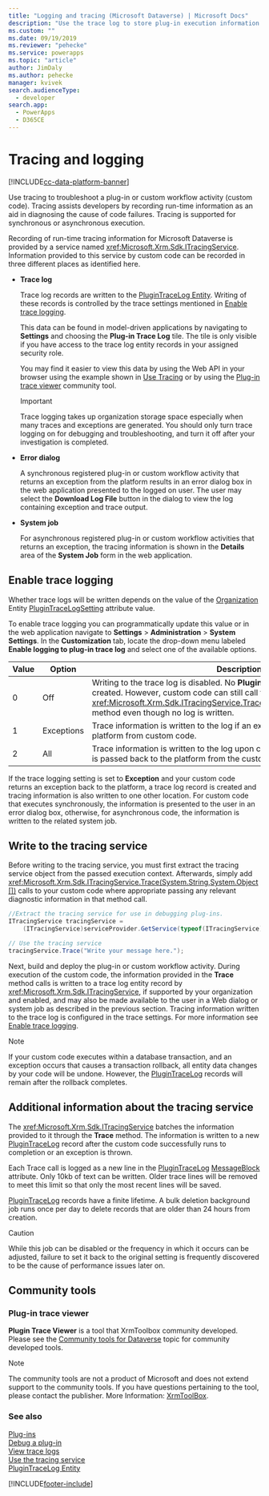```yaml
---
title: "Logging and tracing (Microsoft Dataverse) | Microsoft Docs"
description: "Use the trace log to store plug-in execution information to aid in plug-in debugging."
ms.custom: ""
ms.date: 09/19/2019
ms.reviewer: "pehecke"
ms.service: powerapps
ms.topic: "article"
author: JimDaly
ms.author: pehecke
manager: kvivek
search.audienceType: 
  - developer
search.app: 
  - PowerApps
  - D365CE
---
```

# Tracing and logging

[!INCLUDE[cc-data-platform-banner](../../includes/cc-data-platform-banner.md)]

Use tracing to troubleshoot a plug-in or custom workflow activity (custom code). Tracing assists developers by recording run-time information as an aid in diagnosing the cause of code failures. Tracing is supported for synchronous or asynchronous execution.
  
Recording of run-time tracing information for Microsoft Dataverse is provided by a service named <xref:Microsoft.Xrm.Sdk.ITracingService>. Information provided to this service by custom code can be recorded in three different places as identified here.  

- **Trace log**  
  
    Trace log records are written to the [PluginTraceLog Entity](reference/entities/plugintracelog.md). Writing of these records is controlled by the trace settings mentioned in [Enable trace logging](#enable-trace-logging).

    This data can be found in model-driven applications by navigating to **Settings** and choosing the **Plug-in Trace Log** tile. The tile is only visible if you have access to the trace log entity records in your assigned security role.

    You may find it easier to view this data by using the Web API in your browser using the example shown in [Use Tracing](debug-plug-in.md#use-tracing) or by using the [Plug-in trace viewer](#plug-in-trace-viewer) community tool.

    > [!IMPORTANT]
    > Trace logging takes up organization storage space especially when many traces and exceptions are generated. You should only turn trace logging on for debugging and troubleshooting, and turn it off after your investigation is completed.  
  
- **Error dialog**  
  
     A synchronous registered plug-in or custom workflow activity that returns an exception from the platform results in an error dialog box in the web application presented to the logged on user. The user may select the **Download Log File** button in the dialog to view the log containing exception and trace output.  
  
- **System job**  
  
     For asynchronous registered plug-in or custom workflow activities that returns an exception, the tracing information is shown in the **Details** area of the **System Job** form in the web application.  
  
<a name="bkmk_trace-settings"></a>

## Enable trace logging

Whether trace logs will be written depends on the value of the [Organization](./reference/entities/organization.md) Entity [PluginTraceLogSetting](./reference/entities/organization.md#BKMK_PluginTraceLogSetting) attribute value.

To enable trace logging you can programmatically update this value or in the web application navigate to **Settings** > **Administration** > **System Settings**. In the **Customization** tab, locate the drop-down menu labeled **Enable logging to plug-in trace log** and select one of the available options.  
  
|Value|Option|Description|  
|------------|-----------------|-----------------|  
|0|Off|Writing to the trace log is disabled. No **PluginTraceLog** records will be created. However, custom code can still call the <xref:Microsoft.Xrm.Sdk.ITracingService.Trace(System.String,System.Object[])> method even though no log is written.|  
|1|Exceptions|Trace information is written to the log if an exception is passed back to the platform from custom code.|  
|2|All|Trace information is written to the log upon code completion or an exception is passed back to the platform from the custom code.|  
  
If the trace logging setting is set to **Exception** and your custom code returns an exception back to the platform, a trace log record is created and tracing information is also written to one other location. For custom code that executes synchronously, the information is presented to the user in an error dialog box, otherwise, for asynchronous code, the information is written to the related system job.  

## Write to the tracing service

Before writing to the tracing service, you must first extract the tracing service object from the passed execution context. Afterwards, simply add <xref:Microsoft.Xrm.Sdk.ITracingService.Trace(System.String,System.Object[])> calls to your custom code where appropriate passing any relevant diagnostic information in that method call.  

  
 ```csharp
//Extract the tracing service for use in debugging plug-ins.
 ITracingService tracingService =
     (ITracingService)serviceProvider.GetService(typeof(ITracingService));

 // Use the tracing service 
 tracingService.Trace("Write your message here.");
 
```

Next, build and deploy the plug-in or custom workflow activity. During execution of the custom code, the information provided in the **Trace** method calls is written to a trace log entity record by <xref:Microsoft.Xrm.Sdk.ITracingService>, if supported by your organization and enabled, and may also be made available to the user in a Web dialog or system job as described in the previous section. Tracing information written to the trace log is configured in the trace settings. For more information see [Enable trace logging](#bkmk_trace-settings).  
  
> [!NOTE]
> If your custom code executes within a database transaction, and an exception occurs that causes a transaction rollback, all entity data changes by your code will be undone. However, the [PluginTraceLog](reference/entities/plugintracelog.md) records will remain after the rollback completes.  
  
## Additional information about the tracing service

The <xref:Microsoft.Xrm.Sdk.ITracingService> batches the information provided to it through the **Trace** method. The information is written to a new [PluginTraceLog](reference/entities/plugintracelog.md) record after the custom code successfully runs to completion or an exception is thrown.  

Each Trace call is logged as a new line in the [PluginTraceLog](reference/entities/plugintracelog.md) [MessageBlock](reference/entities/plugintracelog.md#BKMK_MessageBlock) attribute. Only 10kb of text can be written. Older trace lines will be removed to meet this limit so that only the most recent lines will be saved.
  
[PluginTraceLog](reference/entities/plugintracelog.md) records have a finite lifetime. A bulk deletion background job runs once per day to delete records that are older than 24 hours from creation. 

> [!CAUTION]
> While this job can be disabled or the frequency in which it occurs can be adjusted, failure to set it back to the original setting is frequently discovered to be the cause of performance issues later on.

## Community tools

 ### Plug-in trace viewer

**Plugin Trace Viewer** is a tool that XrmToolbox community developed. Please see the [Community tools for Dataverse](community-tools.md) topic for community developed tools.

> [!NOTE]
> The community tools are not a product of Microsoft and does not extend support to the community tools. 
> If you have questions pertaining to the tool, please contact the publisher. More Information: [XrmToolBox](https://www.xrmtoolbox.com).  

### See also

[Plug-ins](plug-ins.md)  
[Debug a plug-in](debug-plug-in.md#use-tracing)  
[View trace logs](tutorial-write-plug-in.md#view-trace-logs)  
[Use the tracing service](write-plug-in.md#use-the-tracing-service)  
[PluginTraceLog Entity](reference/entities/plugintracelog.md)


[!INCLUDE[footer-include](../../includes/footer-banner.md)]